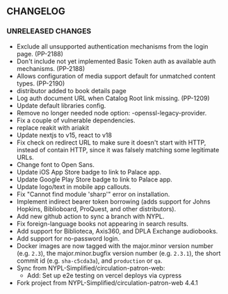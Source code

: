 ## CHANGELOG

### UNRELEASED CHANGES

- Exclude all unsupported authentication mechanisms from the login page. (PP-2188)
- Don't include not yet implemented Basic Token auth as available auth mechanisms. (PP-2188)
- Allows configuration of media support default for unmatched content types. (PP-2190)
- distributor added to book details page
- Log auth document URL when Catalog Root link missing. (PP-1209)
- Update default libraries config.
- Remove no longer needed node option: -openssl-legacy-provider.
- Fix a couple of vulnerable dependencies.
- replace reakit with ariakit
- Update nextjs to v15, react to v18
- Fix check on redirect URL to make sure it doesn't start with HTTP, instead of contain HTTP, since it was falsely matching some legitimate URLs.
- Change font to Open Sans.
- Update iOS App Store badge to link to Palace app.
- Update Google Play Store badge to link to Palace app.
- Update logo/text in mobile app callouts.
- Fix "Cannot find module 'sharp'" error on installation.
- Implement indirect bearer token borrowing (adds support for Johns Hopkins, Biblioboard, ProQuest, and other distributors).
- Add new github action to sync a branch with NYPL.
- Fix foreign-language books not appearing in search results.
- Add support for Biblioteca, Axis360, and DPLA Exchange audiobooks.
- Add support for no-password login.
- Docker images are now tagged with the major.minor version number (e.g. `2.3`), the major.minor.bugfix version number (e.g. `2.3.1`), the short commit id (e.g. `sha-c5cda3a`), and `production` or `qa`.
- Sync from NYPL-Simplified/circulation-patron-web:
  - Add: Set up e2e testing on vercel deploys via cypress
- Fork project from NYPL-Simplified/circulation-patron-web 4.4.1

